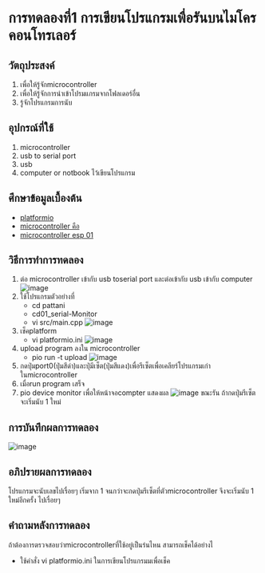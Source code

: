 # การทดลองที่1 การเขียนโปรแกรมเพื่อรันบนไมโครคอนโทรเลอร์

## วัตถุประสงค์
1. เพื่อให้รู้จักmicrocontroller
2. เพื่อให้รู้จักการนำเข้าโปรมแกรมจากโฟลเดอร์อื่น
3. รู้จักโปรแกรมการนับ
## อุปกรณ์ที่ใช้
1. microcontroller
2. usb to serial port
3. usb
4. computer or notbook ไว้เขียนโปรแกรม
## ศึกษาข้อมูลเบื้องต้น
* [platformio](https://platformio.org/)
* [microcontroller คือ](https://thiti.dev/blog/28/)
* [microcontroller esp 01](http://fitrox.lnwshop.com/article/28/esp8266-ตอนที่-1-รู้จักกับ-esp8266)
## วิธีการทำการทดลอง
1. ต่อ microcontroller เข้ากับ usb toserial port และต่อเข้ากับ usb เข้ากับ computer
![image](https://user-images.githubusercontent.com/80880831/112207698-08521e00-8c4a-11eb-91ac-cbd2f51c7ba8.jpeg)
2. ใช้โปรแกรมตัวอย่างที่
   * cd pattani
   * cd01_serial-Monitor
   * vi src/main.cpp
![image](https://user-images.githubusercontent.com/80880831/112255367-9f43c800-8c94-11eb-899c-66359b315487.jpeg)
3. เช็คplatform
   * vi platformio.ini
![image](https://user-images.githubusercontent.com/80880831/112255508-ea5ddb00-8c94-11eb-9c64-3dcff4c8d308.jpeg)
4. upload program ลงใน microcontroller
   * pio run -t upload
![image](https://user-images.githubusercontent.com/80880831/112208773-50257500-8c4b-11eb-9f3f-524d79f5eaa6.png)
5. กดปุ่มport0(ปุ่มสีดำ)และปุ่มีเซ็ต(ปุ่มสีแดง)เพื่อรีเซ็ตเพื่อเคลียร์โปรแกรมเก่าในmicrocontroller
6. เมื่อrun program เสร็จ
7. pio device monitor เพื่อให้หน้าจอcompter แสดงผล 
![image](https://user-images.githubusercontent.com/80880831/112209081-a8f50d80-8c4b-11eb-9762-929f1a53e0bb.png)
ขณะรัน ถ้ากดปุ่มรีเซ็ต จะเริ่มนับ 1 ใหม่
## การบันทึกผลการทดลอง
![image](https://user-images.githubusercontent.com/80880831/112209687-4d774f80-8c4c-11eb-8c5e-4d5aab8e82e0.jpeg)
## อภิปรายผลการทดลอง
โปรแกรมจะนับเลขไปเรื่อยๆ เริ่มจาก 1 จนกว่าจะกดปุ่มรีเซ็ตที่ตัวmicrocontroller จึงจะเริ่มนับ 1 ใหม่อีกครั้ง ไปเรื่อยๆ
## คำถามหลังการทดลอง
ถ้าต้องการตรวจสอบว่าmicrocontrollerที่ใช้อยู่เป็นร่นไหน สามารถเช็คได้อย่างไ
 * ใช้คำสั่ง vi platformio.ini ในการเขียนโปรแกรมมเพื่อเช็ค

